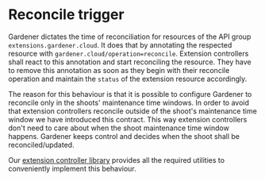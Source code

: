 # Reconcile trigger

Gardener dictates the time of reconciliation for resources of the API group `extensions.gardener.cloud`.
It does that by annotating the respected resource with `gardener.cloud/operation=reconcile`.
Extension controllers shall react to this annotation and start reconciling the resource.
They have to remove this annotation as soon as they begin with their reconcile operation and maintain the `status` of the extension resource accordingly.

The reason for this behaviour is that it is possible to configure Gardener to reconcile only in the shoots' maintenance time windows.
In order to avoid that extension controllers reconcile outside of the shoot's maintenance time window we have introduced this contract.
This way extension controllers don't need to care about when the shoot maintenance time window happens.
Gardener keeps control and decides when the shoot shall be reconciled/updated.

Our [extension controller library](https://github.com/gardener/gardener/blob/master/extensions) provides all the required utilities to conveniently implement this behaviour.
